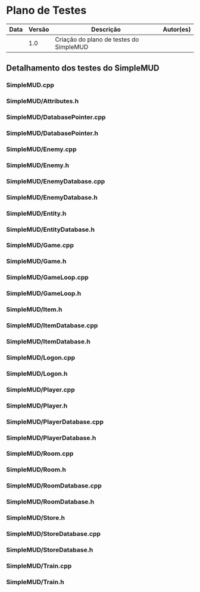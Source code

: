 # Plano de Testes

|  **Data**  | **Versão** | **Descrição** | **Autor(es)** |
| ---------- | ---------- | ------------- | ------------- |
|  |    1.0     | Criação do plano de testes do SimpleMUD |  |

## Detalhamento dos testes do SimpleMUD

### SimpleMUD.cpp
### SimpleMUD/Attributes.h
### SimpleMUD/DatabasePointer.cpp
### SimpleMUD/DatabasePointer.h
### SimpleMUD/Enemy.cpp
### SimpleMUD/Enemy.h
### SimpleMUD/EnemyDatabase.cpp
### SimpleMUD/EnemyDatabase.h
### SimpleMUD/Entity.h
### SimpleMUD/EntityDatabase.h
### SimpleMUD/Game.cpp
### SimpleMUD/Game.h
### SimpleMUD/GameLoop.cpp
### SimpleMUD/GameLoop.h
### SimpleMUD/Item.h
### SimpleMUD/ItemDatabase.cpp
### SimpleMUD/ItemDatabase.h
### SimpleMUD/Logon.cpp
### SimpleMUD/Logon.h
### SimpleMUD/Player.cpp
### SimpleMUD/Player.h
### SimpleMUD/PlayerDatabase.cpp
### SimpleMUD/PlayerDatabase.h
### SimpleMUD/Room.cpp
### SimpleMUD/Room.h
### SimpleMUD/RoomDatabase.cpp
### SimpleMUD/RoomDatabase.h
### SimpleMUD/Store.h
### SimpleMUD/StoreDatabase.cpp
### SimpleMUD/StoreDatabase.h
### SimpleMUD/Train.cpp
### SimpleMUD/Train.h
